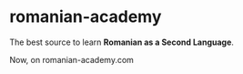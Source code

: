 # romanian-academy

The best source to learn **Romanian as a Second Language**.

Now, on romanian-academy.com